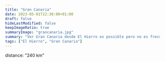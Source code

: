 ```yaml
---
title: "Gran Canaria"
date: 2023-05-01T22:30:00+01:00
draft: false
hideLastModified: false
keepImageRatio: true
summaryImage: "grancanaria.jpg"
summary: "Ver Gran Canaria desde El Hierro es possible pero no es frecuente."
tags: ["El Hierro", "Gran Canaria"]
---
```




distance: "240 km"

